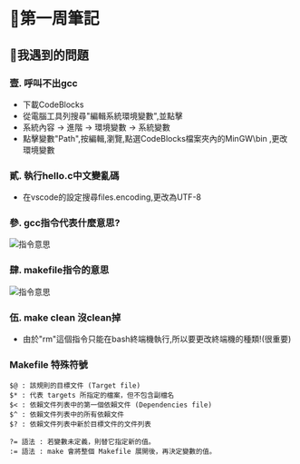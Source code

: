 # 📖第一周筆記
## 🥴我遇到的問題
### 壹. 呼叫不出gcc
* 下載CodeBlocks
* 從電腦工具列搜尋"編輯系統環境變數",並點擊
* 系統內容 -> 進階 -> 環境變數 -> 系統變數
* 點擊變數"Path",按編輯,瀏覽,點選CodeBlocks檔案夾內的MinGW\bin ,更改環境變數
### 貳. 執行hello.c中文變亂碼
* 在vscode的設定搜尋files.encoding,更改為UTF-8
### 參. gcc指令代表什麼意思?
![指令意思](https://nohano1l.github.io/sp109b/note/week1/picture/指令mean.png)
### 肆. makefile指令的意思
![指令意思](https://nohano1l.github.io/sp109b/note/week1/picture/makefile.png)
### 伍. make clean 沒clean掉
* 由於"rm"這個指令只能在bash終端機執行,所以要更改終端機的種類!(很重要)
### Makefile 特殊符號
```
$@ : 該規則的目標文件 (Target file)
$* : 代表 targets 所指定的檔案，但不包含副檔名
$< : 依賴文件列表中的第一個依賴文件 (Dependencies file)
$^ : 依賴文件列表中的所有依賴文件
$? : 依賴文件列表中新於目標文件的文件列表

?= 語法 : 若變數未定義，則替它指定新的值。
:= 語法 : make 會將整個 Makefile 展開後，再決定變數的值。
```